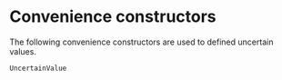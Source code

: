 # Convenience constructors

The following convenience constructors are used to defined uncertain values.

```@docs
UncertainValue
```